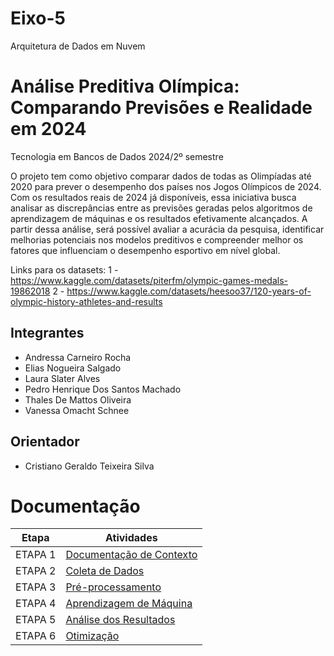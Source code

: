 # Eixo-5
Arquitetura de Dados em Nuvem

# Análise Preditiva Olímpica: Comparando Previsões e Realidade em 2024
Tecnologia em Bancos de Dados
2024/2º semestre

O projeto tem como objetivo comparar dados de todas as Olimpíadas até 2020 para prever o desempenho dos países nos Jogos Olímpicos de 2024. Com os resultados reais de 2024 já disponíveis, essa iniciativa busca analisar as discrepâncias entre as previsões geradas pelos algoritmos de aprendizagem de máquinas e os resultados efetivamente alcançados. 
A partir dessa análise, será possível avaliar a acurácia da pesquisa, identificar melhorias potenciais nos modelos preditivos e compreender melhor os fatores que influenciam o desempenho esportivo em nível global.

Links para os datasets: 
1 - https://www.kaggle.com/datasets/piterfm/olympic-games-medals-19862018
2 - https://www.kaggle.com/datasets/heesoo37/120-years-of-olympic-history-athletes-and-results

## Integrantes
* Andressa Carneiro Rocha
* Elias Nogueira Salgado
* Laura Slater Alves
* Pedro Henrique Dos Santos Machado
* Thales De Mattos Oliveira
* Vanessa Omacht Schnee

## Orientador
* Cristiano Geraldo Teixeira Silva

# Documentação

| Etapa         | Atividades |
|  :----:   | ----------- |
| ETAPA 1        |[Documentação de Contexto](projeto/inicio_do_projeto.md) |
| ETAPA 2        |[Coleta de Dados](projeto/coleta_dados.md) |
| ETAPA 3        |[Pré-processamento](projeto/pre_processamento.md) |
| ETAPA 4        |[Aprendizagem de Máquina](projeto/aprendizado_maquina_rev.md)|
| ETAPA 5        |[Análise dos Resultados](projeto/analise_resultados.md) |
| ETAPA 6        |[Otimização](projeto/Otimizacao.md) |

